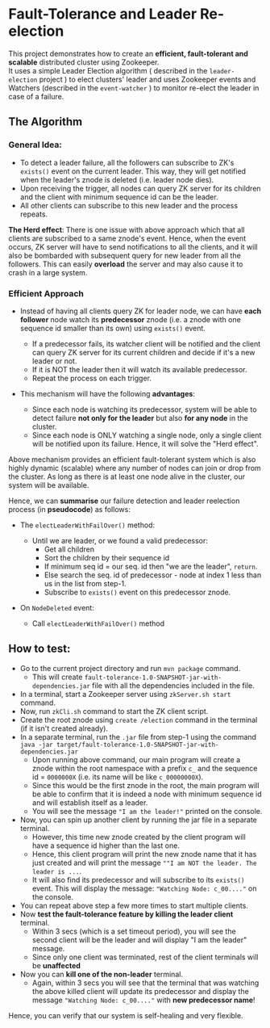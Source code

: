 # Fault-Tolerance and Leader Re-election

This project demonstrates how to create an **efficient, fault-tolerant and scalable** distributed cluster using Zookeeper.\
It uses a simple Leader Election algorithm ( described in the `leader-election` project ) to elect clusters' leader and 
uses Zookeeper events and Watchers (described in the `event-watcher` ) to monitor re-elect the leader in case of a failure.

## The Algorithm

### General Idea:
- To detect a leader failure, all the followers can subscribe to ZK's `exists()` event on the current leader. 
This way, they will get notified when the leader's znode is deleted (i.e. leader node dies). 
- Upon receiving the trigger, all nodes can query ZK server for its children and the client with minimum sequence id can be the leader.
- All other clients can subscribe to this new leader and the process repeats.

**The Herd effect**: There is one issue with above approach which that all clients are subscribed to a same znode's event. 
Hence, when the event occurs, ZK server will have to send notifications to all the clients, and it will also be bombarded with subsequent query for new leader from all the followers. 
This can easily **overload** the server and may also cause it to crash in a large system.

### Efficient Approach

- Instead of having all clients query ZK for leader node, we can have **each follower** node watch its **predecessor** znode (i.e. a znode with one sequence id smaller than its own)
using `exists()` event.
  - If a predecessor fails, its watcher client will be notified and the client can query ZK server for its current children and decide if it's a new leader or not.
  - If it is NOT the leader then it will watch its available predecessor.
  - Repeat the process on each trigger. 

- This mechanism will have the following **advantages**:
  - Since each node is watching its predecessor, system will be able to detect failure **not only for the leader** but also **for any node** in the cluster.
  - Since each node is ONLY watching a single node, only a single client will be notified upon its failure. Hence, it will solve the "Herd effect".

Above mechanism provides an efficient fault-tolerant system which is also highly dynamic (scalable) where any number of nodes can join or drop from the cluster. 
As long as there is at least one node alive in the cluster, our system will be available.

Hence, we can **summarise** our failure detection and leader reelection process (in **pseudocode**) as follows:

- The `electLeaderWithFailOver()` method:
  - Until we are leader, or we found a valid predecessor:
    - Get all children
    - Sort the children by their sequence id
    - If minimum seq id = our seq. id then "we are the leader", `return`.
    - Else search the seq. id of predecessor - node at index 1 less than us in the list from step-1.
    - Subscribe to `exists()` event on this predecessor znode.
    

- On `NodeDeleted` event: 
  - Call `electLeaderWithFailOver()` method

## How to test:
- Go to the current project directory and run `mvn package` command. 
  - This will create `fault-tolerance-1.0-SNAPSHOT-jar-with-dependencies.jar` file with all the dependencies included in the file.
- In a terminal, start a Zookeeper server using `zkServer.sh start` command.
- Now, run `zkCli.sh` command to start the ZK client script.
- Create the root znode using `create /election` command in the terminal (if it isn't created already).
- In a separate terminal, run the `.jar` file from step-1 using the command `java -jar target/fault-tolerance-1.0-SNAPSHOT-jar-with-dependencies.jar`
  - Upon running above command, our main program will create a znode within the root namespace with a prefix `c_` and the sequence id = `0000000X`  (i.e. its name will be like `c_00000000X`).
  - Since this would be the first znode in the root, the main program will be able to confirm that it is indeed a node with minimum sequence id and will establish itself as a leader.
  - You will see the message `"I am the leader!"` printed on the console.
- Now, you can spin up another client by running the jar file in a separate terminal. 
  - However, this time new znode created by the client program will have a sequence id higher than the last one.
  - Hence, this client program will print the new znode name that it has just created and will print the message `""I am NOT the leader. The leader is ...`.
  - It will also find its predecessor and will subscribe to its `exists()` event. This will display the message: `"Watching Node: c_00...."` on the console.
- You can repeat above step a few more times to start multiple clients.
- Now **test the fault-tolerance feature by killing the leader client** terminal.
  - Within 3 secs (which is a set timeout period),  you will see the second client will be the leader and will display "I am the leader" message.
  - Since only one client was terminated, rest of the client terminals will be **unaffected**
- Now you can **kill one of the non-leader** terminal.
  - Again, within 3 secs you will see that the terminal that was watching the above killed client will update its predecessor and display the message `"Watching Node: c_00...."` with **new predecessor name**!

Hence, you can verify that our system is self-healing and very flexible.

  
